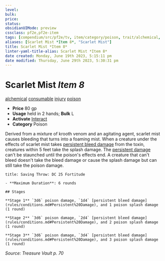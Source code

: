 ```yaml
---
level:
bulk:
price:
status:
obsidianUIMode: preview
cssclass: pf2e,pf2e-item
tags: [compendium/src/pf2e/tv, item/category/poison, trait/alchemical, trait/consumable, trait/injury, trait/poison]
aliases: [Scarlet Mist *Item 8*, "Scarlet Mist"]
title: Scarlet Mist *Item 8*
linter-yaml-title-alias: Scarlet Mist *Item 8*
date created: Monday, June 19th 2023, 5:15:11 pm
date modified: Thursday, June 29th 2023, 5:30:31 pm
---
```


# Scarlet Mist *Item 8*

[alchemical](rules/traits/alchemical.md) [consumable](rules/traits/consumable.md) [injury](rules/traits/injury.md) [poison](rules/traits/poison.md)  

- **Price** 80 gp
- **Usage** held in 2 hands; **Bulk** L
- **Activate** [Interact](rules/actions/interact.md)
- **Category** Poison

Derived from a mixture of krooth venom and an agitating agent, scarlet mist causes bleeding that turns into a foaming mist. When a creature under the effects of scarlet mist takes [persistent bleed damage](rules/conditions.md#Persistent%20Damage) from the toxin, creatures within 5 feet take the splash damage. The [persistent damage](rules/conditions.md#Persistent%20Damage) can't be staunched until the poison's effects end. A creature that can't bleed doesn't take the bleed damage or cause the splash damage but can still take the poison damage.

```ad-inline-affliction
title: Saving Throw: DC 25 Fortitude

- **Maximum Duration**: 6 rounds

## Stages

**Stage 1** `3d6` poison damage, `1d4` [persistent bleed damage](rules/conditions.md#Persistent%20Damage), and 1 poison splash damage (1 round)

**Stage 2** `3d6` poison damage, `2d4` [persistent bleed damage](rules/conditions.md#Persistent%20Damage), and 2 poison splash damage (1 round)

**Stage 3** `3d6` poison damage, `3d4` [persistent bleed damage](rules/conditions.md#Persistent%20Damage), and 3 poison splash damage (1 round)
```

*Source: Treasure Vault p. 70*
